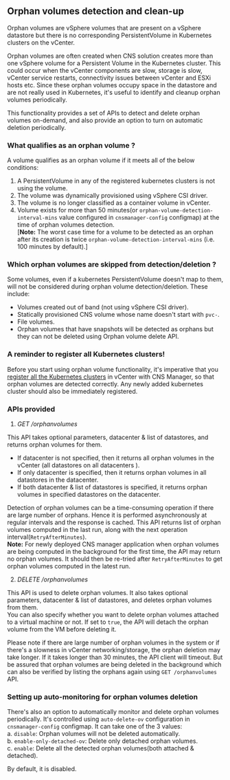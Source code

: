 ## Orphan volumes detection and clean-up
Orphan volumes are vSphere volumes that are present on a vSphere datastore but there is no corresponding PersistentVolume in Kubernetes clusters on the vCenter.

Orphan volumes are often created when CNS solution creates more than one vSphere volume for a Persistent Volume in the Kubernetes cluster. This could occur when the vCenter components are slow, storage is slow, vCenter service restarts, connectivity issues between vCenter and ESXi hosts etc. Since these orphan volumes occupy space in the datastore and are not really used in Kubernetes, it's useful to identify and cleanup orphan volumes periodically.

This functionality provides a set of APIs to detect and delete orphan volumes on-demand, and also provide an option to turn on automatic deletion periodically.

### What qualifies as an orphan volume ?
A volume qualifies as an orphan volume if it meets all of the below conditions:

1) A PersistentVolume in any of the registered kubernetes clusters is not using the volume.
2) The volume was dynamically provisioned using vSphere CSI driver.
3) The volume is no longer classified as a container volume in vCenter.
4) Volume exists for more than 50 minutes(or `orphan-volume-detection-interval-mins` value configured in `cnsmanager-config` configmap) at the time of orphan volumes detection.  
[**Note:** The worst case time for a volume to be detected as an orphan after its creation is twice `orphan-volume-detection-interval-mins`  (i.e. 100 minutes by default).]

### Which orphan volumes are skipped from detection/deletion ?
Some volumes, even if a kubernetes PersistentVolume doesn't map to them, will not be considered during orphan volume detection/deletion. These include:
* Volumes created out of band (not using vSphere CSI driver).
* Statically provisioned CNS volume whose name doesn't start with `pvc-`.
* File volumes.
* Orphan volumes that have snapshots will be detected as orphans but they can not be deleted using Orphan volume delete API.

### A reminder to register all Kubernetes clusters!
Before you start using orphan volume functionality, it's imperative that you [register all the Kubernetes clusters](../../../README.md#register-kubernetes-clusters-before-you-start) in vCenter with CNS Manager, so that orphan volumes are detected correctly. Any newly added kubernetes cluster should also be immediately registered.

### APIs provided
1. *GET /orphanvolumes* 

This API takes optional parameters, datacenter & list of datastores, and returns orphan volumes for them. 
- If datacenter is not specified, then it returns all orphan volumes in the vCenter (all datastores on all datacenters ).
- If only datacenter is specified, then it returns orphan volumes in all datastores in the datacenter.
- If both datacenter & list of datastores is specified, it returns orphan volumes in specified datastores on the datacenter.

Detection of orphan volumes can be a time-consuming operation if there are large number of orphans. Hence it is performed asynchronously at regular intervals and the response is cached. This API returns list of orphan volumes computed in the last run, along with the next operation interval(`RetryAfterMinutes`).  
**Note:** For newly deployed CNS manager application when orphan volumes are being computed in the background for the first time, the API may return no orphan volumes. It should then be re-tried after `RetryAfterMinutes` to get orphan volumes computed in the latest run.


2. *DELETE /orphanvolumes*

This API is used to delete orphan volumes. It also takes optional parameters, datacenter & list of datastores, and deletes orphan volumes from them.  
You can also specify whether you want to delete orphan volumes attached to a virtual machine or not. If set to `true`, the API will detach the orphan volume from the VM before deleting it.  

Please note if there are large number of orphan volumes in the system or if there's a slowness in vCenter networking/storage, the orphan deletion may take longer. If it takes longer than 30 minutes, the API client will timeout. But be assured that orphan volumes are being deleted in the background which can also be verified by listing the orphans again using `GET /orphanvolumes` API.


### Setting up auto-monitoring for orphan volumes deletion  
There's also an option to automatically monitor and delete orphan volumes periodically. It's controlled using `auto-delete-ov` configuration in `cnsmanager-config` configmap. It can take one of the 3 values:  
    a. `disable`:  Orphan volumes will not be deleted automatically.  
    b. `enable-only-detached-ov`: Delete only detached orphan volumes.  
    c. `enable`:  Delete all the detected orphan volumes(both attached & detached).  
    
By default, it is disabled.